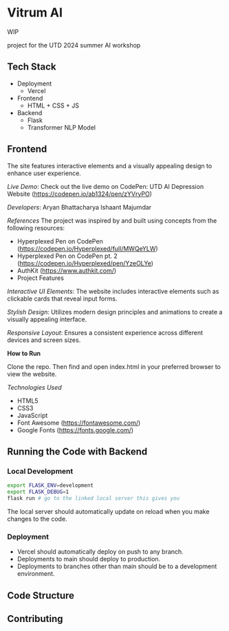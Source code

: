 # Vitrum AI

WIP

project for the UTD 2024 summer AI workshop

## Tech Stack
* Deployment
  * Vercel
* Frontend
  * HTML + CSS + JS
* Backend
  * Flask
  * Transformer NLP Model

## Frontend

The site features interactive elements and a visually appealing design to enhance user experience.

*Live Demo*:
Check out the live demo on CodePen: UTD AI Depression Website (https://codepen.io/ab1324/pen/zYVryPO)

*Developers*:
Aryan Bhattacharya
Ishaant Majumdar

*References*
The project was inspired by and built using concepts from the following resources:

 * Hyperplexed Pen on CodePen (https://codepen.io/Hyperplexed/full/MWQeYLW)
 * Hyperplexed Pen on CodePen pt. 2 (https://codepen.io/Hyperplexed/pen/YzeOLYe)
 * AuthKit (https://www.authkit.com/)
 * Project Features

*Interactive UI Elements*: The website includes interactive elements such as clickable cards that reveal input forms.

*Stylish Design*: Utilizes modern design principles and animations to create a visually appealing interface.

*Responsive Layout*: Ensures a consistent experience across different devices and screen sizes.

**How to Run**

Clone the repo. Then find and open index.html in your preferred browser to view the website.

*Technologies Used*
* HTML5
* CSS3
* JavaScript
* Font Awesome (https://fontawesome.com/)
* Google Fonts (https://fonts.google.com/)

## Running the Code with Backend

### Local Development
```bash
export FLASK_ENV=development
export FLASK_DEBUG=1
flask run # go to the linked local server this gives you
```
The local server should automatically update on reload when you make changes to the code.

### Deployment
* Vercel should automatically deploy on push to any branch. 
* Deployments to main should deploy to production.
* Deployments to branches other than main should be to a development environment.

## Code Structure

## Contributing

